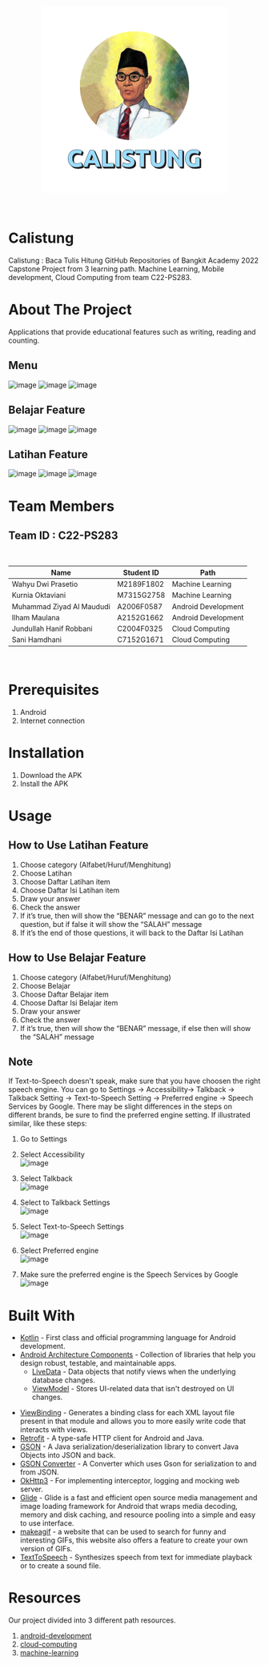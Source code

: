 <br />
<p align="center">
  <a href="#">
    <img src="app/src/main/res/drawable/logo.png">
  </a>
</p>
<br>

# Calistung
Calistung : Baca Tulis Hitung GitHub Repositories of Bangkit Academy 2022 Capstone Project from 3 learning path. Machine Learning, Mobile development, Cloud Computing from team C22-PS283.


# About The Project
Applications that provide educational features such as writing, reading and counting.
## Menu
![image](https://user-images.githubusercontent.com/64635497/173225281-2d5faedb-905a-48cf-b62b-ca8d99a5985a.png)
![image](https://user-images.githubusercontent.com/64635497/173225285-355623d8-69ca-4918-9857-34adb12de9be.png)
![image](https://user-images.githubusercontent.com/64635497/173225286-9a3c72e9-843f-4f95-9ddc-f5f81fce758b.png)
## Belajar Feature
![image](https://user-images.githubusercontent.com/64635497/173225292-e3cb07c8-97fa-4f46-b943-22ead0d1e890.png)
![image](https://user-images.githubusercontent.com/64635497/173225296-12bb3f8a-52db-48e1-a522-c10c0a61760d.png)
![image](https://user-images.githubusercontent.com/64635497/173225298-71edcf5a-8628-46a8-8f29-de0a1f70765c.png)
## Latihan Feature
![image](https://user-images.githubusercontent.com/64635497/173225301-50264edc-ea8a-4557-9504-cc8d2916ad37.png)
![image](https://user-images.githubusercontent.com/64635497/173225304-beb2f9b3-5926-4a19-9ae7-955b717f6f7f.png)
![image](https://user-images.githubusercontent.com/64635497/173225308-17878f81-03c4-4c9e-840c-d25321319a31.png)



# Team Members

## Team ID : C22-PS283
<br>

| Name                      | Student ID   | Path                |
| ------------------------- | ------------ | ------------------- |
| Wahyu Dwi Prasetio        | M2189F1802   | Machine Learning    |
| Kurnia Oktaviani          | M7315G2758   | Machine Learning    |
| Muhammad Ziyad Al Maududi | A2006F0587   | Android Development |
| Ilham Maulana             | A2152G1662   | Android Development |
| Jundullah Hanif Robbani   | C2004F0325   | Cloud Computing     |
| Sani Hamdhani             | C7152G1671   | Cloud Computing     |

<br>


# Prerequisites
1. Android 
2. Internet connection
  
  
# Installation
1. Download the APK 
2. Install the APK


# Usage
## How to Use Latihan Feature
1. Choose category (Alfabet/Huruf/Menghitung)
2. Choose Latihan
3. Choose Daftar Latihan item
4. Choose Daftar Isi Latihan item
5. Draw your answer
6. Check the answer
7. If it’s true, then will show the “BENAR” message and can go to the next question, but if false it will show the “SALAH” message
8. If it’s the end of those questions, it will back to the Daftar Isi Latihan

## How to Use Belajar Feature
1. Choose category (Alfabet/Huruf/Menghitung)
2. Choose Belajar
3. Choose Daftar Belajar item
4. Choose Daftar Isi Belajar item
5. Draw your answer
6. Check the answer
7. If it’s true, then will show the “BENAR” message, if else then will show the “SALAH” message

## Note
If Text-to-Speech doesn't speak, make sure that you have choosen the right speech engine. You can go to Settings -> Accessibility-> Talkback -> Talkback Setting -> Text-to-Speech Setting -> Preferred engine -> Speech Services by Google. There may be slight differences in the steps on different brands, be sure to find the preferred engine setting. If illustrated similar, like these steps:
1. Go to Settings
2. Select Accessibility<br>![image](https://user-images.githubusercontent.com/64635497/173274501-1eeb7a0c-7ec7-4f76-a082-d2c5b0265abb.png)

3. Select Talkback<br>![image](https://user-images.githubusercontent.com/64635497/173274505-b95d5c73-6406-45e0-b2c4-29327dd9c8b7.png)

4. Select to Talkback Settings<br>![image](https://user-images.githubusercontent.com/64635497/173274530-ea99354e-6a63-4e51-9c5c-7da34f7b99c7.png)

5. Select Text-to-Speech Settings<br>![image](https://user-images.githubusercontent.com/64635497/173274538-a1813952-0a16-4fbc-beb6-1a281f52b625.png)

6. Select Preferred engine<br>![image](https://user-images.githubusercontent.com/64635497/173274547-ca676fc9-653a-4687-8414-8f996f28e575.png)

7. Make sure the preferred engine is the Speech Services by Google<br>![image](https://user-images.githubusercontent.com/64635497/173274563-df5fd0d5-5929-4413-8698-30623122ec60.png)




# Built With
- [Kotlin](https://kotlinlang.org/) - First class and official programming language for Android development.
- [Android Architecture Components](https://developer.android.com/topic/libraries/architecture) - Collection of libraries that help you design robust, testable, and maintainable apps.
  - [LiveData](https://developer.android.com/topic/libraries/architecture/livedata) - Data objects that notify views when the underlying database changes.
  - [ViewModel](https://developer.android.com/topic/libraries/architecture/viewmodel) - Stores UI-related data that isn't destroyed on UI changes.
<!--   - [Room](https://developer.android.com/jetpack/androidx/releases/room) - The Room persistence library provides an abstraction layer over SQLite to allow for more robust database access while harnessing the full power of SQLite.  -->
  - [ViewBinding](https://developer.android.com/topic/libraries/view-binding) - Generates a binding class for each XML layout file present in that module and allows you to more easily write code that interacts with views.
- [Retrofit](https://square.github.io/retrofit/) - A type-safe HTTP client for Android and Java.
- [GSON](https://github.com/google/gson) - A Java serialization/deserialization library to convert Java Objects into JSON and back.
- [GSON Converter](https://github.com/square/retrofit/tree/master/retrofit-converters/gson) - A Converter which uses Gson for serialization to and from JSON.
- [OkHttp3](https://github.com/square/okhttp) -  For implementing interceptor, logging and mocking web server.
- [Glide](https://github.com/bumptech/glide) - Glide is a fast and efficient open source media management and image loading framework for Android that wraps media decoding, memory and disk caching, and resource pooling into a simple and easy to use interface.
- [makeagif](https://makeagif.com/user/SeijiKun/popular/1) - a website that can be used to search for funny and interesting GIFs, this website also offers a feature to create your own version of GIFs.
- [TextToSpeech](https://developer.android.com/reference/android/speech/tts/TextToSpeech) - Synthesizes speech from text for immediate playback or to create a sound file.


# Resources
Our project divided into 3 different path resources.
1. [android-development](https://github.com/chino-ai/calistung)
2. [cloud-computing](https://github.com/wdprsto/Calistung_processing)
3. [machine-learning](https://github.com/jundi77/c22-ps283-backend)

